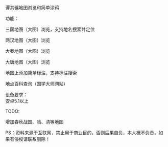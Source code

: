 谭其骧地图浏览和简单涂鸦  


功能：  

  三国地图（大图）浏览，支持地名搜索并定位  
  
  两汉地图（大图）浏览  
  
  大秦地图（大图）浏览 

  大唐地图（大图）浏览  
  
  地图上添加简单标注，支持标注搜索    

  地点百科查询（国学大师网站）  

设备要求：  
  安卓5.1以上  

TODO:  

  增加春秋战国、隋、清等地图   

PS：资料来源于互联网，禁止用于商业目的，否则后果自负，本人概不负责，如果有侵权请联系删除！  
